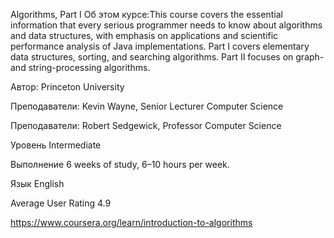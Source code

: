 Algorithms, Part I
Об этом курсе:This course covers the essential information that every serious programmer needs to know about algorithms
and data structures, with emphasis on applications and scientific performance analysis of Java implementations.
Part I covers elementary data structures, sorting, and searching algorithms.
Part II focuses on graph- and string-processing algorithms.

Автор:   Princeton University

Преподаватели:    Kevin Wayne, Senior Lecturer Computer Science

Преподаватели:    Robert Sedgewick, Professor Computer Science

Уровень	Intermediate

Выполнение	6 weeks of study, 6–10 hours per week.

Язык	English

Average User Rating 4.9


https://www.coursera.org/learn/introduction-to-algorithms
